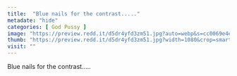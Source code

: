 ```yaml
---
title:  "Blue nails for the contrast....."
metadate: "hide"
categories: [ God Pussy ]
image: "https://preview.redd.it/d5dr4yfd3zm51.jpg?auto=webp&s=cc0069e4e7375a47792512ef46df12d3eb4b72da"
thumb: "https://preview.redd.it/d5dr4yfd3zm51.jpg?width=1080&crop=smart&auto=webp&s=ce594a23b4d256eb9bd17023eb64733c9d715adc"
visit: ""
---
```

Blue nails for the contrast.....
